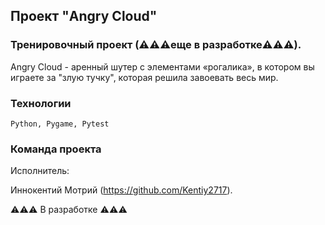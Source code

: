 ## Проект "Angry Cloud"
### Тренировочный проект (⚠️⚠️⚠️еще в разработке⚠️⚠️⚠️). 

Angry Cloud - аренный шутер с элементами «рогалика», в котором вы играете за "злую тучку", которая решила завоевать весь мир.

### Технологии
```
Python, Pygame, Pytest
```
### Команда проекта

Исполнитель:

Иннокентий Мотрий (https://github.com/Kentiy2717).

⚠️⚠️⚠️ В разработке ⚠️⚠️⚠️
